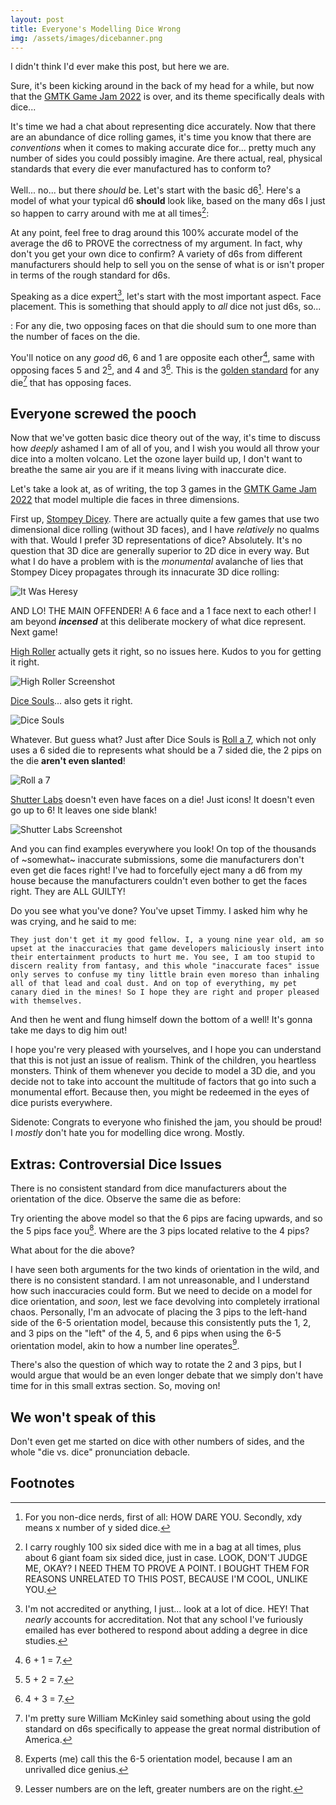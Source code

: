 ```yaml
---
layout: post
title: Everyone's Modelling Dice Wrong
img: /assets/images/dicebanner.png
---
```

<script type="module" src="https://unpkg.com/@google/model-viewer/dist/model-viewer.min.js"></script>
I didn't think I'd ever make this post, but here we are.

Sure, it's been kicking around in the back of my head for a while, but now that the [GMTK Game Jam 2022](https://itch.io/jam/gmtk-jam-2022) is over, and its theme specifically deals with dice...

It's time we had a chat about representing dice accurately. Now that there are an abundance of dice rolling games, it's time you know that there are *conventions* when
it comes to making accurate dice for... pretty much any number of sides you could possibly imagine. Are there actual, real, physical standards that every die ever manufactured
has to conform to?

Well... no... but there *should* be. Let's start with the basic d6[^1]. Here's a model of what your typical d6 **should** look like, based on the many d6s I just so happen to carry around with me at all times[^2]:

[^1]: For you non-dice nerds, first of all: HOW DARE YOU. Secondly, xdy means x number of y sided dice.
[^2]: I carry roughly 100 six sided dice with me in a bag at all times, plus about 6 giant foam six sided dice, just in case. LOOK, DON'T JUDGE ME, OKAY? I NEED THEM TO PROVE A POINT. I BOUGHT THEM FOR REASONS UNRELATED TO THIS POST, BECAUSE I'M COOL, UNLIKE YOU.

<model-viewer alt="A REAL Six Sided Die" src="/assets/models/d6.glb" camera-controls disable-zoom style="width: 400px; height: 400px; margin-left: auto; margin-right: auto;"></model-viewer>

At any point, feel free to drag around this 100% accurate model of the average the d6 to PROVE the correctness of my argument. In fact, why don't you get your own dice to confirm? A variety of d6s from different manufacturers should help to sell you on the sense of what is or isn't proper in terms of the rough standard for d6s.

Speaking as a dice expert[^accredit], let's start with the most important aspect. Face placement. This is something that should apply to *all* dice not just d6s, so...

: For any die, two opposing faces on that die should sum to one more than the number of faces on the die.

[^accredit]: I'm not accredited or anything, I just... look at a lot of dice. HEY! That *nearly* accounts for accreditation. Not that any school I've furiously emailed has ever bothered to respond about adding a degree in dice studies. 

You'll notice on any *good* d6, 6 and 1 are opposite each other[^3], same with opposing faces 5 and 2[^4], and 4 and 3[^5]. This is the <u>golden standard</u> for any die[^source] that has opposing faces.

[^3]: 6 + 1 = 7.
[^4]: 5 + 2 = 7.
[^5]: 4 + 3 = 7.
[^source]: I'm pretty sure William McKinley said something about using the gold standard on d6s specifically to appease the great normal distribution of America.

## Everyone screwed the pooch

Now that we've gotten basic dice theory out of the way, it's time to discuss how *deeply* ashamed I am of all of you, and I wish you would all throw your dice into a molten volcano. Let the ozone layer build up, I don't want to breathe the same air you are if it means living with inaccurate dice.

Let's take a look at, as of writing, the top 3 games in the [GMTK Game Jam 2022](https://itch.io/jam/gmtk-jam-2022) that model multiple die faces in three dimensions.

First up, [Stompey Dicey](https://badpiggy.itch.io/stompey-dicey). There are actually quite a few games that use two dimensional dice rolling (without 3D faces), and I have *relatively* no qualms with that. Would I prefer 3D representations of dice? Absolutely. It's no question that 3D dice are generally superior to 2D dice in every way. But what I do have a problem with is the *monumental* avalanche of lies that Stompey Dicey propagates through its innacurate 3D dice rolling:

![It Was Heresy](/assets/images/dice/HERETIC.PNG)

AND LO! THE MAIN OFFENDER! A 6 face and a 1 face next to each other! I am beyond ***incensed*** at this deliberate mockery of what dice represent. Next game!

[High Roller](https://blurofficial.itch.io/high-roller-gmtk-2022) actually gets it right, so no issues here. Kudos to you for getting it right.

![High Roller Screenshot](/assets/images/dice/highroller.PNG)

[Dice Souls](https://featurekreep.itch.io/dice-souls)... also gets it right.

![Dice Souls](/assets/images/dice/dicesouls.PNG)

Whatever. But guess what? Just after Dice Souls is [Roll a 7](https://fm233.itch.io/roll-a-7), which not only uses a 6 sided die to represents what should be a 7 sided die, the 2 pips on the die **aren't even slanted**!

![Roll a 7](/assets/images/dice/Rolla7.PNG)

[Shutter Labs](https://tarodev.itch.io/shutter-labs) doesn't even have faces on a die! Just icons! It doesn't even go up to 6! It leaves one side blank!

![Shutter Labs Screenshot](/assets/images/dice/shutterlabsscreenshot.png)

And you can find examples everywhere you look! On top of the thousands of ~somewhat~ inaccurate submissions, some die manufacturers don't even get die faces right! I've had to forcefully eject many a d6 from my house because the manufacturers couldn't even bother to get the faces right. They are ALL GUILTY!

Do you see what you've done? You've upset Timmy. I asked him why he was crying, and he said to me:

`They just don't get it my good fellow. I, a young nine year old, am so upset at the inaccuracies that game developers maliciously insert into their entertainment products to hurt me. You see, I am too stupid to discern reality from fantasy, and this whole "inaccurate faces" issue only serves to confuse my tiny little brain even moreso than inhaling all of that lead and coal dust. And on top of everything, my pet canary died in the mines! So I hope they are right and proper pleased with themselves.`

And then he went and flung himself down the bottom of a well! It's gonna take me days to dig him out!

I hope you're very pleased with yourselves, and I hope you can understand that this is not just an issue of realism. Think of the children, you heartless monsters. Think of them whenever you decide to model a 3D die, and you decide not to take into account the multitude of factors that go into such a monumental effort. Because then, you might be redeemed in the eyes of dice purists everywhere.

Sidenote: Congrats to everyone who finished the jam, you should be proud! I *mostly* don't hate you for modelling dice wrong. Mostly.

## Extras: Controversial Dice Issues

There is no consistent standard from dice manufacturers about the orientation of the dice. Observe the same die as before:

<model-viewer alt="Six Sided Die Option 1" src="/assets/models/d6.glb" camera-controls disable-zoom style="width: 400px; height: 400px; margin-left: auto; margin-right: auto;"></model-viewer>

Try orienting the above model so that the 6 pips are facing upwards, and so the 5 pips face you[^6]. Where are the 3 pips located relative to the 4 pips?

[^6]: Experts (me) call this the 6-5 orientation model, because I am an unrivalled dice genius.

<model-viewer alt="Six Sided Die Option 2" src="/assets/models/alterd6.glb" camera-controls disable-zoom style="width: 400px; height: 400px; margin-left: auto; margin-right: auto;"></model-viewer>

What about for the die above?

I have seen both arguments for the two kinds of orientation in the wild, and there is no consistent standard. I am not unreasonable, and I understand how such inaccuracies could form. But we need to decide on a model for dice orientation, and *soon*, lest we face devolving into completely irrational chaos. Personally, I'm an advocate of placing the 3 pips to the left-hand side of the 6-5 orientation model, because this consistently puts the 1, 2, and 3 pips on the "left" of the 4, 5, and 6 pips when using the 6-5 orientation model, akin to how a number line operates[^7].

[^7]: Lesser numbers are on the left, greater numbers are on the right.

There's also the question of which way to rotate the 2 and 3 pips, but I would argue that would be an even longer debate that we simply don't have time for in this small extras section. So, moving on!

## We won't speak of this

Don't even get me started on dice with other numbers of sides, and the whole "die vs. dice" pronunciation debacle.

## Footnotes